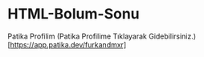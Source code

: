 # HTML-Bolum-Sonu
Patika Profilim (Patika Profilime Tıklayarak Gidebilirsiniz.)[https://app.patika.dev/furkandmxr]
